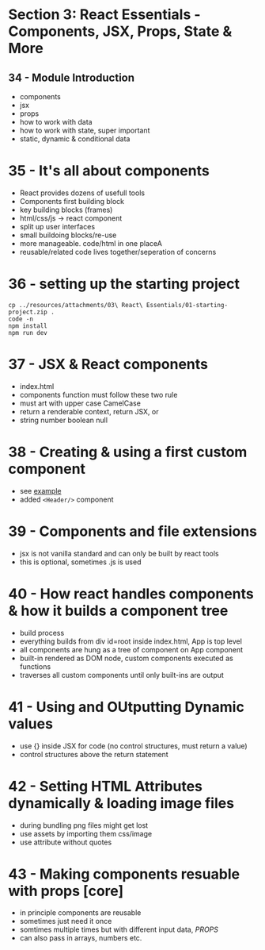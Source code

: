 # Section 3: React Essentials - Components, JSX, Props, State & More

## 34 - Module Introduction

-   components
-   jsx
-   props
-   how to work with data
-   how to work with state, super important
-   static, dynamic & conditional data

# 35 - It's all about components

-   React provides dozens of usefull tools
-   Components first building block
-   key building blocks (frames)
-   html/css/js -> react component
-   split up user interfaces
-   small buildoing blocks/re-use
-   more manageable. code/html in one placeA
-   reusable/related code lives together/seperation of concerns

# 36 - setting up the starting project

```
cp ../resources/attachments/03\ React\ Essentials/01-starting-project.zip .
code -n
npm install
npm run dev
```

# 37 - JSX & React components

-   index.html
-   components function must follow these two rule
-   must art with upper case CamelCase
-   return a renderable context, return JSX, or
-   string number boolean null

# 38 - Creating & using a first custom component

-   see [example](01-starting-project/src/App.jsx)
-   added `<Header/>` component

# 39 - Components and file extensions

-   jsx is not vanilla standard and can only be built by react tools
-   this is optional, sometimes .js is used

# 40 - How react handles components & how it builds a component tree

-   build process
-   everything builds from div id=root inside index.html, App is top level
-   all components are hung as a tree of component on App component
-   built-in rendered as DOM node, custom components executed as functions
-   traverses all custom components until only built-ins are output

# 41 - Using and OUtputting Dynamic values

-   use {} inside JSX for code (no control structures, must return a value)
-   control structures above the return statement

# 42 - Setting HTML Attributes dynamically & loading image files

-   during bundling png files might get lost
-   use assets by importing them css/image
-   use attribute without quotes

# 43 - Making components resuable with props [core]

-   in principle components are reusable
-   sometimes just need it once
-   somtimes multiple times but with different input data, _PROPS_
-   can also pass in arrays, numbers etc.
